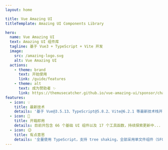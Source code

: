 ```yaml
---
layout: home

title: Vue Amazing UI
titleTemplate: Amazing UI Components Library

hero:
  name: Vue Amazing UI
  text: Amazing UI 组件库
  tagline: 基于 Vue3 + TypeScript + Vite 开发
  image:
    src: /amazing-logo.svg
    alt: Vue Amazing UI
  actions:
    - theme: brand
      text: 开始使用
      link: /guide/features
    - theme: alt
      text: 成为赞助者 ✨
      link: https://themusecatcher.github.io/vue-amazing-ui/sponsor/charge.html
features:
  - icon: 💡
    title: 最新技术
    details: '基于 Vue@3.5.13、TypeScript@5.8.2、Vite@6.2.1 等最新技术栈开发'
  - icon: 🚀
    title: 开箱即用
    details: 目前共包含 66 个基础 UI 组件以及 17 个工具函数，持续探索更新中...
  - icon: 😉
    title: 有点意思
    details: '全量使用 TypeScript，支持 tree shaking，全部采用单文件组件（SFC）'
---
```


<GlobalElement hide-sponsor />

<script setup lang="ts">
import { onMounted } from 'vue'
import { fetchVersion, setLabel } from './.vitepress/utils/fetchVersion'
import pkg from '../package.json'

const dependencies = pkg.dependencies
const devDependencies = pkg.devDependencies
function getVersion (target: string): string {
  for (let name of Object.keys(dependencies)) {
    if (name === target) {
      return dependencies[name].replace('^', '')
    }
  }
  for (let name of Object.keys(devDependencies)) {
    if (name === target) {
      return devDependencies[name].replace('^', '')
    }
  }
  return ''
}
function fetchDesc () {
  const featureDetails: any = document.querySelector('div.VPFeatures.VPHomeFeatures > div.container > div.items :first-child > div.VPLink.no-icon.VPFeature .box > p.details')
  const developDesc = `基于 Vue@${getVersion('vue')}、TypeScript@${getVersion('typescript')}、Vite@${getVersion('vite')} 等最新技术栈开发`
  featureDetails.textContent = developDesc
}
onMounted(() => {
  setLabel(pkg.version)
  // fetchVersion()
  fetchDesc()
})
</script>
